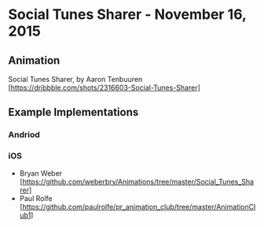 # Social Tunes Sharer - November 16, 2015

## Animation

Social Tunes Sharer, by Aaron Tenbuuren [https://dribbble.com/shots/2316603-Social-Tunes-Sharer]

## Example Implementations

### Andriod

### iOS

- Bryan Weber [https://github.com/weberbry/Animations/tree/master/Social_Tunes_Sharer]
- Paul Rolfe [https://github.com/paulrolfe/pr_animation_club/tree/master/AnimationClub1]





